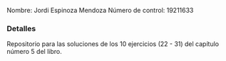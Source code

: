 Nombre: Jordi Espinoza Mendoza
Número de control: 19211633

### Detalles

Repositorio para las soluciones de los 10 ejercicios (22 - 31) del capítulo número 5 del libro.
